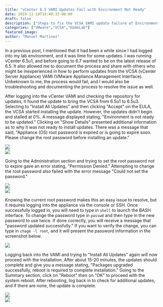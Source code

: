```yaml
---
title: "vCenter 6.5 VAMI Updates Fail with Environment Not Ready"
date: 2019-11-10T19:40:33-08:00
draft: false
description: ["Steps to fix the VCSA VAMI update failure of Environment not ready to be updated"]
categories: ["VMware","VCSA","HomeLab"]
featured_image:
author: "Manuel Martinez"
---
```


In a previous post, I mentioned that it had been a while since I had logged into my lab environment, and it was time for some updates. I was running vCenter 6.5u1, and before going to 6.7 wanted to be on the latest release of 6.5. It also allowed me to document the process and share with others who might be inexperienced in how to perform updates from the VCSA (vCenter Server Appliance) VAMI (VMware Appliance Management Interface). Unbeknown to me, the process would fail, and I would also be troubleshooting and documenting the process to resolve the issue as well.

After logging into the vCenter VAMI and checking the repository for updates, it found the update to bring the VCSA from 6.5u1 to 6.5u3. Selecting to "Install All Updates" and then clicking "Accept" on the EULA, the VCSA started installing the update. However, the updates didn't begin and stalled at 0%. A message displayed stating, "Environment is not ready to be updated." Clicking on "Show Details" presented additional information as to why it was not ready to install updates. There was a message that said, "Appliance (OS) root password is expired or is going to expire soon. Please change the root password before installing an update."

<img src = "/images/2019/2019-11/VCSAfailed05.png"></img>
<br>
<img src = "/images/2019/2019-11/VCSAfailed06.png"></img>

Going to the Administration section and trying to set the root password not to expire gave an error stating, "Permission Denied." Attempting to change the root password also failed with the error message "Could not set the password."  

<img src = "/images/2019/2019-11/VCSAfailed08.png"></img>
<br>
<img src = "/images/2019/2019-11/VCSAfailed07.png"></img>

Knowing the current root password makes this an easy issue to resolve, but it requires logging into the appliance via the console or SSH. Once successfully logged in, you will need to type in `shell` to launch the BASH interface. To change the password type in `passwd` and then type in the new password to use twice. If done correctly, you will receive a message that "password updated successfully." If you want to verify the change, you can type in `chage -l root`, and it will present the password information in the screenshot below. 

<img src = "/images/2019/2019-11/VCSAfailed09.png"></img>

Logging back into the VAMI and trying to "Install All Updates" again will now proceed with the installation. After about 15-20 minutes, the updates should complete and give you a message stating, "Packages upgraded successfully, reboot is required to complete installation." Going to the Summary section, click on "Reboot" then on "OK" to proceed with the system reboot. After rebooting, log back in to check for additional updates, and if there are none, the update is complete.

<img src = "/images/2019/2019-11/VCSAfailed15.png"></img>
<br>
<img src = "/images/2019/2019-11/VCSAfailed18.png"></img>